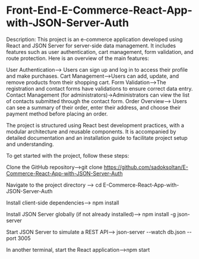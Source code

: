 # Front-End-E-Commerce-React-App-with-JSON-Server-Auth
Description:
This project is an e-commerce application developed using React and JSON Server for server-side data management. It includes features such as user authentication, cart management, form validation, and route protection. Here is an overview of the main features:

User Authentication--> Users can sign up and log in to access their profile and make purchases.
Cart Management-->Users can add, update, and remove products from their shopping cart.
Form Validation-->The registration and contact forms have validations to ensure correct data entry.
Contact Management (for administrators)->Administrators can view the list of contacts submitted through the contact form.
Order Overview--> Users can see a summary of their order, enter their address, and choose their payment method before placing an order.

The project is structured using React best development practices, with a modular architecture and reusable components. It is accompanied by detailed documentation and an installation guide to facilitate project setup and understanding.

To get started with the project, follow these steps:

Clone the GitHub repository-->git clone https://github.com/sadoksoltan/E-Commerce-React-App-with-JSON-Server-Auth

Navigate to the project directory --> cd E-Commerce-React-App-with-JSON-Server-Auth

Install client-side dependencies--> npm install

Install JSON Server globally (if not already installed)--> npm install -g json-server

Start JSON Server to simulate a REST API--> json-server --watch db.json --port 3005

In another terminal, start the React application-->npm start
